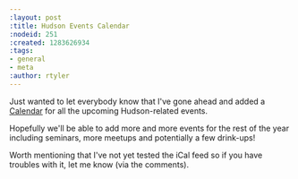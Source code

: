```yaml
---
:layout: post
:title: Hudson Events Calendar
:nodeid: 251
:created: 1283626934
:tags:
- general
- meta
:author: rtyler
---
```

Just wanted to let everybody know that I've gone ahead and added a [Calendar](/event-calendar) for all the upcoming Hudson-related events.

Hopefully we'll be able to add more and more events for the rest of the year including seminars, more meetups and potentially a few drink-ups!

Worth mentioning that I've not yet tested the iCal feed so if you have troubles with it, let me know (via the comments).

